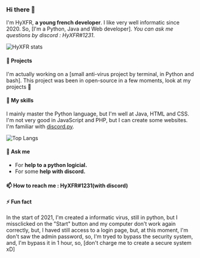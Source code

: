 ### Hi there 👋

I'm HyXFR, **a young french developer**. I like very well informatic since 2020. So, [I'm a Python, Java and Web developer]. *You can ask me questions by discord : HyXFR#1231*.

![HyXFR stats](https://github-readme-stats.vercel.app/api?username=hyxfr&hide=prs&count_private=true&show_icons=true&include_all_commits=true)

#### 🤗 Projects
I'm actually working on a [small anti-virus project by terminal, in Python and bash]. This project was been in open-source in a few moments, look at my projects 🤗

#### 🌱 My skills
I mainly master the Python language, but I'm well at Java, HTML and CSS. I'm not very good in JavaScript and PHP, but I can create some websites. I'm familiar with [discord.py](https://github.com/Rapptz/discord.py).

![Top Langs](https://github-readme-stats.vercel.app/api/top-langs/?username=hyxfr&layout=compact)

#### 💬 Ask me
- For **help to a python logicial.**
- For some **help with discord.**

#### 📫 How to reach me : HyXFR#1231(with discord)

#### ⚡ Fun fact
In the start of 2021, I'm created a informatic virus, still in python, but I missclicked on the "Start" button and my computer don't work again correctly, but, I haved still access to a login page, but, at this moment, I'm don't saw the admin password, so, I'm tryed to bypass the security system, and, I'm bypass it in 1 hour, so, [don't charge me to create a secure system xD]
